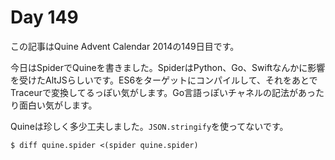 # Day 149

この記事はQuine Advent Calendar 2014の149日目です。

今日はSpiderでQuineを書きました。SpiderはPython、Go、Swiftなんかに影響を受けたAltJSらしいです。ES6をターゲットにコンパイルして、それをあとでTraceurで変換してるっぽい気がします。Go言語っぽいチャネルの記法があったり面白い気がします。

Quineは珍しく多少工夫しました。`JSON.stringify`を使ってないです。

```console
$ diff quine.spider <(spider quine.spider)
```
